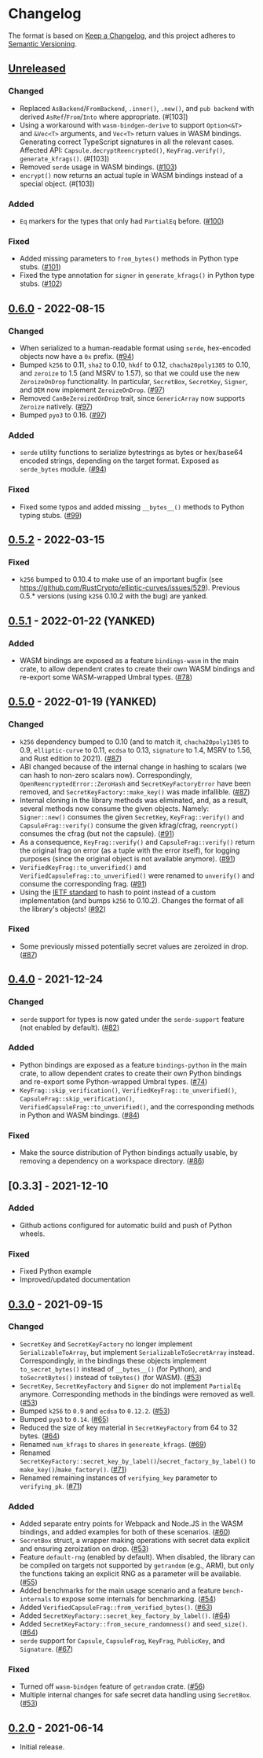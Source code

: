 # Changelog

The format is based on [Keep a Changelog](https://keepachangelog.com/en/1.0.0/),
and this project adheres to [Semantic Versioning](https://semver.org/spec/v2.0.0.html).


## [Unreleased]

### Changed

- Replaced `AsBackend`/`FromBackend`, `.inner()`, `.new()`, and `pub backend` with derived `AsRef`/`From`/`Into` where appropriate. (#[103])
- Using a workaround with `wasm-bindgen-derive` to support `Option<&T>` and `&Vec<T>` arguments, and `Vec<T>` return values in WASM bindings. Generating correct TypeScript signatures in all the relevant cases. Affected API: `Capsule.decryptReencrypted()`, `KeyFrag.verify()`, `generate_kfrags()`. (#[103])
- Removed `serde` usage in WASM bindings. ([#103])
- `encrypt()` now returns an actual tuple in WASM bindings instead of a special object. (#[103])


### Added

- `Eq` markers for the types that only had `PartialEq` before. ([#100])


### Fixed

- Added missing parameters to `from_bytes()` methods in Python type stubs. ([#101])
- Fixed the type annotation for `signer` in `generate_kfrags()` in Python type stubs. ([#102])


[#100]: https://github.com/nucypher/rust-umbral/pull/100
[#101]: https://github.com/nucypher/rust-umbral/pull/101
[#102]: https://github.com/nucypher/rust-umbral/pull/102
[#103]: https://github.com/nucypher/rust-umbral/pull/103


## [0.6.0] - 2022-08-15

### Changed

- When serialized to a human-readable format using `serde`, hex-encoded objects now have a `0x` prefix. ([#94])
- Bumped `k256` to 0.11, `sha2` to 0.10, `hkdf` to 0.12, `chacha20poly1305` to 0.10, and `zeroize` to 1.5 (and MSRV to 1.57), so that we could use the new `ZeroizeOnDrop` functionality. In particular, `SecretBox`, `SecretKey`, `Signer`, and `DEM` now implement `ZeroizeOnDrop`. ([#97])
- Removed `CanBeZeroizedOnDrop` trait, since `GenericArray` now supports `Zeroize` natively. ([#97])
- Bumped `pyo3` to 0.16. ([#97])


### Added

- `serde` utility functions to serialize bytestrings as bytes or hex/base64 encoded strings, depending on the target format. Exposed as `serde_bytes` module. ([#94])


### Fixed

- Fixed some typos and added missing `__bytes__()` methods to Python typing stubs. ([#99])


[#94]: https://github.com/nucypher/rust-umbral/pull/94
[#97]: https://github.com/nucypher/rust-umbral/pull/97
[#99]: https://github.com/nucypher/rust-umbral/pull/99


## [0.5.2] - 2022-03-15

### Fixed

- `k256` bumped to 0.10.4 to make use of an important bugfix (see https://github.com/RustCrypto/elliptic-curves/issues/529). Previous 0.5.* versions (using `k256` 0.10.2 with the bug) are yanked.


## [0.5.1] - 2022-01-22 (**YANKED**)

### Added

- WASM bindings are exposed as a feature `bindings-wasm` in the main crate, to allow dependent crates to create their own WASM bindings and re-export some WASM-wrapped Umbral types. ([#78])


[#78]: https://github.com/nucypher/rust-umbral/pull/78


## [0.5.0] - 2022-01-19 (**YANKED**)

### Changed

- `k256` dependency bumped to 0.10 (and to match it, `chacha20poly1305` to 0.9, `elliptic-curve` to 0.11, `ecdsa` to 0.13, `signature` to 1.4, MSRV to 1.56, and Rust edition to 2021). ([#87])
- ABI changed because of the internal change in hashing to scalars (we can hash to non-zero scalars now). Correspondingly, `OpenReencryptedError::ZeroHash` and `SecretKeyFactoryError` have been removed, and `SecretKeyFactory::make_key()` was made infallible. ([#87])
- Internal cloning in the library methods was eliminated, and, as a result, several methods now consume the given objects. Namely: `Signer::new()` consumes the given `SecretKey`,
`KeyFrag::verify()` and `CapsuleFrag::verify()` consume the given kfrag/cfrag, `reencrypt()` consumes the cfrag (but not the capsule). ([#91])
- As a consequence, `KeyFrag::verify()` and `CapsuleFrag::verify()` return the original frag on error (as a tuple with the error itself), for logging purposes (since the original object is not available anymore). ([#91])
- `VerifiedKeyFrag::to_unverified()` and `VerifiedCapsuleFrag::to_unverified()` were renamed to `unverify()` and consume the corresponding frag. ([#91])
- Using the [IETF standard](https://datatracker.ietf.org/doc/draft-irtf-cfrg-hash-to-curve/) to hash to point instead of a custom implementation (and bumps `k256` to 0.10.2). Changes the format of all the library's objects! ([#92])


### Fixed

- Some previously missed potentially secret values are zeroized in drop. ([#87])


[#87]: https://github.com/nucypher/rust-umbral/pull/87
[#91]: https://github.com/nucypher/rust-umbral/pull/91
[#92]: https://github.com/nucypher/rust-umbral/pull/92


## [0.4.0] - 2021-12-24

### Changed

- `serde` support for types is now gated under the `serde-support` feature (not enabled by default). ([#82])


### Added

- Python bindings are exposed as a feature `bindings-python` in the main crate, to allow dependent crates to create their own Python bindings and re-export some Python-wrapped Umbral types. ([#74])
- `KeyFrag::skip_verification()`, `VerifiedKeyFrag::to_unverified()`, `CapsuleFrag::skip_verification()`, `VerifiedCapsuleFrag::to_unverified()`, and
the corresponding methods in Python and WASM bindings. ([#84])


### Fixed

- Make the source distribution of Python bindings actually usable, by removing a dependency on a workspace directory. ([#86])


[#74]: https://github.com/nucypher/rust-umbral/pull/74
[#82]: https://github.com/nucypher/rust-umbral/pull/82
[#84]: https://github.com/nucypher/rust-umbral/pull/84
[#86]: https://github.com/nucypher/rust-umbral/pull/86


## [0.3.3] - 2021-12-10

### Added

- Github actions configured for automatic build and push of Python wheels.


### Fixed

- Fixed Python example
- Improved/updated documentation


## [0.3.0] - 2021-09-15

### Changed

- `SecretKey` and `SecretKeyFactory` no longer implement `SerializableToArray`, but implement `SerializableToSecretArray` instead. Correspondingly, in the bindings these objects implement `to_secret_bytes()` instead of `__bytes__()` (for Python), and `toSecretBytes()` instead of `toBytes()` (for WASM). ([#53])
- `SecretKey`, `SecretKeyFactory` and `Signer` do not implement `PartialEq` anymore. Corresponding methods in the bindings were removed as well. ([#53])
- Bumped `k256` to `0.9` and `ecdsa` to `0.12.2`. ([#53])
- Bumped `pyo3` to `0.14`. ([#65])
- Reduced the size of key material in `SecretKeyFactory` from 64 to 32 bytes. ([#64])
- Renamed `num_kfrags` to `shares` in `genereate_kfrags`. ([#69])
- Renamed `SecretKeyFactory::secret_key_by_label()`/`secret_factory_by_label()` to `make_key()`/`make_factory()`. ([#71])
- Renamed remaining instances of `verifying_key` parameter to `verifying_pk`. ([#71])


### Added

- Added separate entry points for Webpack and Node.JS in the WASM bindings, and added examples for both of these scenarios. ([#60])
- `SecretBox` struct, a wrapper making operations with secret data explicit and ensuring zeroization on drop. ([#53])
- Feature `default-rng` (enabled by default). When disabled, the library can be compiled on targets not supported by `getrandom` (e.g., ARM), but only the functions taking an explicit RNG as a parameter will be available. ([#55])
- Added benchmarks for the main usage scenario and a feature `bench-internals` to expose some internals for benchmarking. ([#54])
- Added `VerifiedCapsuleFrag::from_verified_bytes()`. ([#63])
- Added `SecretKeyFactory::secret_key_factory_by_label()`. ([#64])
- Added `SecretKeyFactory::from_secure_randomness()` and `seed_size()`. ([#64])
- `serde` support for `Capsule`, `CapsuleFrag`, `KeyFrag`, `PublicKey`, and `Signature`. ([#67])


### Fixed

- Turned off `wasm-bindgen` feature of `getrandom` crate. ([#56])
- Multiple internal changes for safe secret data handling using `SecretBox`. ([#53])


[#53]: https://github.com/nucypher/rust-umbral/pull/53
[#54]: https://github.com/nucypher/rust-umbral/pull/54
[#55]: https://github.com/nucypher/rust-umbral/pull/55
[#56]: https://github.com/nucypher/rust-umbral/pull/56
[#60]: https://github.com/nucypher/rust-umbral/pull/60
[#63]: https://github.com/nucypher/rust-umbral/pull/63
[#64]: https://github.com/nucypher/rust-umbral/pull/64
[#65]: https://github.com/nucypher/rust-umbral/pull/65
[#67]: https://github.com/nucypher/rust-umbral/pull/67
[#69]: https://github.com/nucypher/rust-umbral/pull/69
[#71]: https://github.com/nucypher/rust-umbral/pull/71


## [0.2.0] - 2021-06-14

- Initial release.

[Unreleased]: https://github.com/nucypher/rust-umbral/compare/v0.6.0...HEAD
[0.2.0]: https://github.com/nucypher/rust-umbral/releases/tag/v0.2.0
[0.3.0]: https://github.com/nucypher/rust-umbral/releases/tag/v0.3.0
[0.4.0]: https://github.com/nucypher/rust-umbral/releases/tag/v0.4.0
[0.5.0]: https://github.com/nucypher/rust-umbral/releases/tag/v0.5.0
[0.5.1]: https://github.com/nucypher/rust-umbral/releases/tag/v0.5.1
[0.5.2]: https://github.com/nucypher/rust-umbral/releases/tag/v0.5.2
[0.6.0]: https://github.com/nucypher/rust-umbral/releases/tag/v0.6.0
